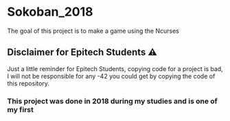 # Sokoban_2018

The goal of this project is to make a game using the Ncurses

## Disclaimer for Epitech Students ⚠️

Just a little reminder for Epitech Students, copying code for a project is bad, I will not be responsible for any -42 you could get by copying the code of this repository.

### This project was done in 2018 during my studies and is one of my first
